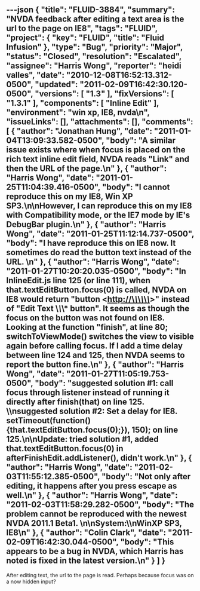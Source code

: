 ---json
{
  "title": "FLUID-3884",
  "summary": "NVDA feedback after editing a text area is the url to the page on IE8",
  "tags": "FLUID",
  "project": {
    "key": "FLUID",
    "title": "Fluid Infusion"
  },
  "type": "Bug",
  "priority": "Major",
  "status": "Closed",
  "resolution": "Escalated",
  "assignee": "Harris Wong",
  "reporter": "heidi valles",
  "date": "2010-12-08T16:52:13.312-0500",
  "updated": "2011-02-09T16:42:30.120-0500",
  "versions": [
    "1.3"
  ],
  "fixVersions": [
    "1.3.1"
  ],
  "components": [
    "Inline Edit"
  ],
  "environment": "win xp, IE8, nvda\n",
  "issueLinks": [],
  "attachments": [],
  "comments": [
    {
      "author": "Jonathan Hung",
      "date": "2011-01-04T13:09:33.582-0500",
      "body": "A similar issue exists where when focus is placed on the rich text inline edit field, NVDA reads \"Link\" and then the URL of the page.\n"
    },
    {
      "author": "Harris Wong",
      "date": "2011-01-25T11:04:39.416-0500",
      "body": "I cannot reproduce this on my IE8, Win XP SP3.\n\nHowever, I can reproduce this on my IE8 with Compatibility mode, or the IE7 mode by IE's DebugBar plugin.\n"
    },
    {
      "author": "Harris Wong",
      "date": "2011-01-25T11:12:14.737-0500",
      "body": "I have reproduce this on IE8 now.  It sometimes do read the button text instead of the URL. &#x20;\n"
    },
    {
      "author": "Harris Wong",
      "date": "2011-01-27T10:20:20.035-0500",
      "body": "In InlineEdit.js line 125 (or line 111), when that.textEditButton.focus(0) is called, NVDA on IE8 would return \"button <[http://\\*\\*\\*\\*\\*\\*](http://******/)>\" instead of \"Edit Text \\*\\*\\* button\".  It seems as though the focus on the button was not found on IE8.  Looking at the function \"finish\", at line 80; switchToViewMode() switches the view to visible again before calling focus.  If I add a time delay between line 124 and 125, then NVDA seems to report the button fine.\n"
    },
    {
      "author": "Harris Wong",
      "date": "2011-01-27T11:05:19.753-0500",
      "body": "suggested solution #1: call focus through listener instead of running it directly after finish(that) on line 125.  \\\nsuggested solution #2: Set a delay for IE8.  setTimeout(function(){that.textEditButton.focus(0);}), 150); on line 125.\n\nUpdate: tried solution #1, added that.textEditButton.focus(0) in afterFinishEdit.addListener(), didn't work.\n"
    },
    {
      "author": "Harris Wong",
      "date": "2011-02-03T11:55:12.385-0500",
      "body": "Not only after editing, it happens after you press escape as well.\n"
    },
    {
      "author": "Harris Wong",
      "date": "2011-02-03T11:58:29.282-0500",
      "body": "The problem cannot be reproduced with the newest NVDA 2011.1 Beta1. &#x20;\n\nSystem:\\\nWinXP SP3, IE8\n"
    },
    {
      "author": "Colin Clark",
      "date": "2011-02-09T16:42:30.044-0500",
      "body": "This appears to be a bug in NVDA, which Harris has noted is fixed in the latest version.\n"
    }
  ]
}
---
After editing text, the url to the page is read. Perhaps because focus was on a now hidden input?

        